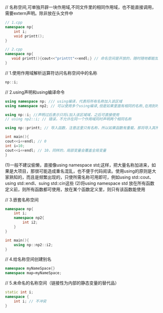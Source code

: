 // 名称空间,可单独开辟一块作用域,不同文件里的相同作用域，也不能直接调用，需要extern声明。除非放在头文件中
```cpp
// 1.cpp
namespace np{
    int i;
    void printt();
}
```

```cpp
// 2.cpp
namespace np{
   void printt(){cout<<"printtt"<<endl;} // 命名空间是开放的，随时随地都能加入新的东西，相当于在一个文件
}
```

// 1.使用作用域解析运算符访问名称空间中的名称
```cpp
np::i;
```

// 2.using声明和using编译命令
```cpp
using namespace np; /// using编译，代表将所有名称加入该区域
using namespace np2; // 可以使用多个using编译,但是如果里面有相同的名称,在用到时将会造成冲突（不用到不会）,或者直接用解析运算符进行区分,

using np::i; //声明过后表示只将i加入该区域域，之后可直接使用
// using np2::i; // 错误，不允许在同一个作用域同时声明两个相同名称

using np::printt; // 导入函数，注意这里只有名称，所以如果函数有重载，那将导入其所有重载函数。

int main(){
cout<<i<<endl; // 0
int i=10;
cout<<i<<endl; // 10，同样的，局部变量会覆盖全局变量
}
```
(1)一般不建议偷懒，直接像using namespace std;这样，把大量名称加进来，如果是大项目，那很可能造成重名混乱，也不便于代码阅读。使用using的原则是大家熟知的，而且是频繁出现的，只使所需名称可用即可，例如using std::cout、using std::endl、suing std::cin这些
(2)将using namespace std 放在所有函数定义前，则所有函数都可使用，放在某个函数定义里，则只有该函数能使用

// 3.嵌套名称空间
```cpp
namespace np{
    int i;
    namespace np2{
        int i2;
    }
}

int main(){
    using np::np2::i2;
}
```

// 4.给名称空间创建别名
```cpp
namespace myNameSpace{}
namespace map=myNameSpace;
```

// 5.未命名的名称空间（链接性为内部的静态变量的替代品）
```cpp
static int i;
namespace {
    int i; // 不冲突
}
```